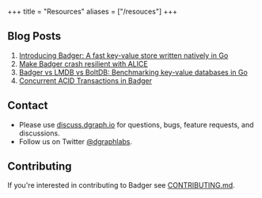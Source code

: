 +++ 
title = "Resources" 
aliases = ["/resouces"] 
+++


## Blog Posts
1. [Introducing Badger: A fast key-value store written natively in
Go](https://open.dgraph.io/post/badger/)
2. [Make Badger crash resilient with ALICE](https://blog.dgraph.io/post/alice/)
3. [Badger vs LMDB vs BoltDB: Benchmarking key-value databases in Go](https://blog.dgraph.io/post/badger-lmdb-boltdb/)
4. [Concurrent ACID Transactions in Badger](https://blog.dgraph.io/post/badger-txn/)

## Contact
- Please use [discuss.dgraph.io](https://discuss.dgraph.io) for questions, bugs, feature requests, and discussions.
- Follow us on Twitter [@dgraphlabs](https://twitter.com/dgraphlabs).

## Contributing

If you're interested in contributing to Badger see [CONTRIBUTING.md](https://github.com/dgraph-io/badger/blob/main/CONTRIBUTING.md).
